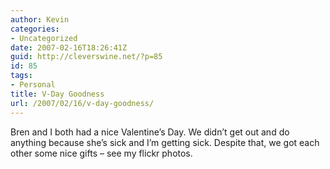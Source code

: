```yaml
---
author: Kevin
categories:
- Uncategorized
date: 2007-02-16T18:26:41Z
guid: http://cleverswine.net/?p=85
id: 85
tags:
- Personal
title: V-Day Goodness
url: /2007/02/16/v-day-goodness/
---
```


Bren and I both had a nice Valentine&#8217;s Day. We didn&#8217;t get out and do anything because she&#8217;s sick and I&#8217;m getting sick. Despite that, we got each other some nice gifts &#8211; see my flickr photos.